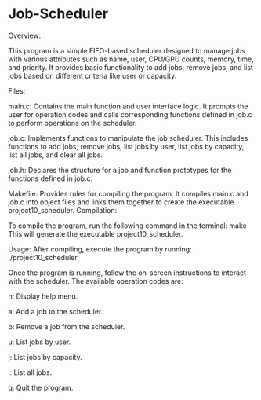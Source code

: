 # Job-Scheduler

Overview:

This program is a simple FIFO-based scheduler designed to manage jobs with various attributes such as name, user, CPU/GPU counts, memory, time, and priority. It provides basic functionality to add jobs, remove jobs, and list jobs based on different criteria like user or capacity.


Files:

main.c: Contains the main function and user interface logic. It prompts the user for operation codes and calls corresponding functions defined in job.c to perform operations on the scheduler.

job.c: Implements functions to manipulate the job scheduler. This includes functions to add jobs, remove jobs, list jobs by user, list jobs by capacity, list all jobs, and clear all jobs.

job.h: Declares the structure for a job and function prototypes for the functions defined in job.c.

Makefile: Provides rules for compiling the program. It compiles main.c and job.c into object files and links them together to create the executable project10_scheduler.
Compilation:


To compile the program, run the following command in the terminal:
make
This will generate the executable project10_scheduler.


Usage:
After compiling, execute the program by running:
./project10_scheduler


Once the program is running, follow the on-screen instructions to interact with the scheduler. The available operation codes are:

h: Display help menu.

a: Add a job to the scheduler.

p: Remove a job from the scheduler.

u: List jobs by user.

j: List jobs by capacity.

l: List all jobs.

q: Quit the program.
